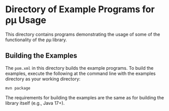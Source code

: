 # Directory of Example Programs for &rho;&mu; Usage

This directory contains programs demonstrating the usage of some of
the functionality of the &rho;&mu; library. 

## Building the Examples

The `pom.xml` in this directory builds the example programs. To build 
the examples, execute the following at the command line with the examples 
directory as your working directory:

```shell
mvn package
```

The requirements for building the examples are the same as for building
the library itself (e.g., Java 17+).
